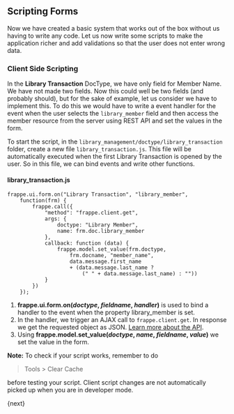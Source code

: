 ## Scripting Forms

Now we have created a basic system that works out of the box without us having to write any code. Let us now write some scripts to make the application richer and add validations so that the user does not enter wrong data.

### Client Side Scripting

In the **Library Transaction** DocType, we have only field for Member Name. We have not made two fields. Now this could well be two fields (and probably should), but for the sake of example, let us consider we have to implement this. To do this we would have to write a event handler for the event when the user selects the `library_member` field and then access the member resource from the server using REST API and set the values in the form.

To start the script, in the `library_management/doctype/library_transaction` folder, create a new file `library_transaction.js`. This file will be automatically executed when the first Library Transaction is opened by the user. So in this file, we can bind events and write other functions.

#### library_transaction.js

	frappe.ui.form.on("Library Transaction", "library_member",
		function(frm) {
			frappe.call({
				"method": "frappe.client.get",
				args: {
					doctype: "Library Member",
					name: frm.doc.library_member
				},
				callback: function (data) {
					frappe.model.set_value(frm.doctype,
						frm.docname, "member_name",
						data.message.first_name
						+ (data.message.last_name ?
							(" " + data.message.last_name) : ""))
				}
			})
		});

1. **frappe.ui.form.on(*doctype*, *fieldname*, *handler*)** is used to bind a handler to the event when the property library_member is set.
1. In the handler, we trigger an AJAX call to `frappe.client.get`. In response we get the requested object as JSON. [Learn more about the API](/help/rest_api).
1. Using **frappe.model.set_value(*doctype*, *name*, *fieldname*, *value*)** we set the value in the form.

**Note:** To check if your script works, remember to do

> Tools > Clear Cache

before testing your script. Client script changes are not automatically picked up when you are in developer mode.

{next}
